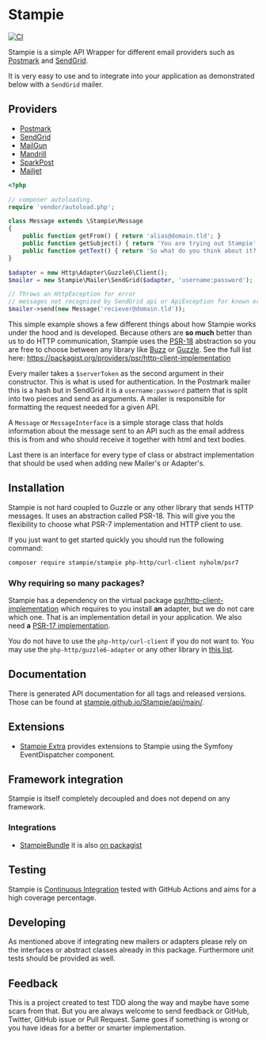 # Stampie

[![CI](https://github.com/Stampie/Stampie/actions/workflows/ci.yml/badge.svg)](https://github.com/Stampie/Stampie/actions/workflows/ci.yml)

Stampie is a simple API Wrapper for different email providers such as [Postmark](https://postmarkapp.com) and [SendGrid](https://sendgrid.com).

It is very easy to use and to integrate into your application as demonstrated below with a `SendGrid` mailer.

## Providers

* [Postmark](https://postmarkapp.com)
* [SendGrid](https://sendgrid.com)
* [MailGun](https://www.mailgun.com)
* [Mandrill](https://mandrill.com/)
* [SparkPost](https://sparkpost.com)
* [Mailjet](https://www.mailjet.com)

```php
<?php

// composer autoloading.
require 'vendor/autoload.php';

class Message extends \Stampie\Message
{
	public function getFrom() { return 'alias@domain.tld'; }
	public function getSubject() { return 'You are trying out Stampie'; }
	public function getText() { return 'So what do you think about it?'; }
}

$adapter = new Http\Adapter\Guzzle6\Client();
$mailer = new Stampie\Mailer\SendGrid($adapter, 'username:password');

// Throws an HttpException for error
// messages not recognized by SendGrid api or ApiException for known errors.
$mailer->send(new Message('reciever@domain.tld'));
```

This simple example shows a few different things about how Stampie works under the hood and is developed. Because others
are **so much** better than us to do HTTP communication, Stampie uses the [PSR-18](https://www.php-fig.org/psr/psr-18/) abstraction so
you are free to choose between any library like [Buzz](https://github.com/kriswallsmith/Buzz) or [Guzzle](https://docs.guzzlephp.org).
See the full list here: https://packagist.org/providers/psr/http-client-implementation

Every mailer takes a `$serverToken` as the second argument in their constructor. This is what is used for authentication.
In the Postmark mailer this is a hash but in SendGrid it is a `username:password` pattern that is split into two pieces
and send as arguments. A mailer is responsible for formatting the request needed for a given API.

A `Message` or `MessageInterface` is a simple storage class that holds information about the message sent to an API such 
as the email address this is from and who should receive it together with html and text bodies.

Last there is an interface for every type of class or abstract implementation that should be used when adding new Mailer's
or Adapter's.

## Installation

Stampie is not hard coupled to Guzzle or any other library that sends HTTP messages. It uses an abstraction 
called PSR-18. This will give you the flexibility to choose what PSR-7 implementation and HTTP client to use.

If you just want to get started quickly you should run the following command: 

```bash
composer require stampie/stampie php-http/curl-client nyholm/psr7
```

### Why requiring so many packages?

Stampie has a dependency on the virtual package [psr/http-client-implementation](https://packagist.org/providers/psr/http-client-implementation) 
which requires to you install **an** adapter, but we do not care which one. That is an implementation detail in your application. 
We also need **a** [PSR-17 implementation](https://packagist.org/providers/psr/http-factory-implementation).

You do not have to use the `php-http/curl-client` if you do not want to. You may use the `php-http/guzzle6-adapter` or any
other library in [this list](https://packagist.org/providers/psr/http-client-implementation).

## Documentation

There is generated API documentation for all tags and released versions. Those can be found at [stampie.github.io/Stampie/api/main/](https://stampie.github.io/Stampie/api/main/).

## Extensions

* [Stampie Extra](https://github.com/Stampie/extra) provides extensions to Stampie using the Symfony EventDispatcher component.

## Framework integration

Stampie is itself completely decoupled and does not depend on any framework.

### Integrations

* [StampieBundle](https://github.com/Stampie/stampie-bundle) it is also [on packagist](https://packagist.org/packages/stampie/stampie-bundle)

## Testing

Stampie is [Continuous Integration](https://en.wikipedia.org/wiki/Continuous_integration) tested with GitHub Actions and aims for a high coverage percentage.

## Developing

As mentioned above if integrating new mailers or adapters please rely on the interfaces or abstract classes already in this package. Furthermore unit tests should be provided as well.


## Feedback

This is a project created to test TDD along the way and maybe have some scars from that. But you are always welcome to send feedback or GitHub, Twitter, GitHub issue or Pull Request. Same goes if something is wrong or you have ideas for a better or smarter implementation.

